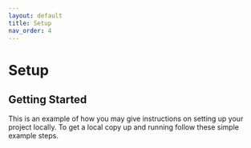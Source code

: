```yaml
---
layout: default
title: Setup
nav_order: 4
---
```


# Setup

<!-- GETTING STARTED -->
## Getting Started

This is an example of how you may give instructions on setting up your project locally.
To get a local copy up and running follow these simple example steps.